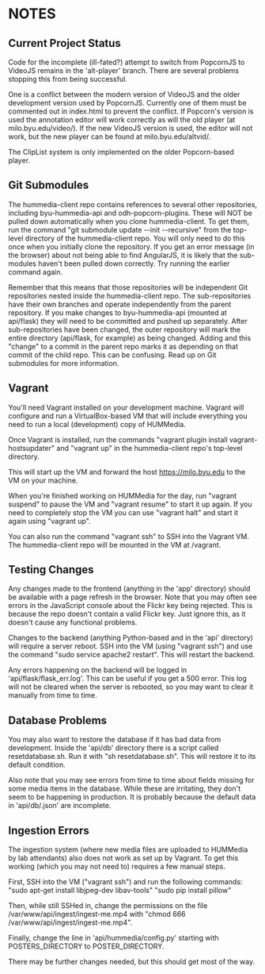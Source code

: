 NOTES
=====

Current Project Status
----------------------
Code for the incomplete (ill-fated?) attempt to switch from PopcornJS to VideoJS remains in the 'alt-player' branch. There are several problems stopping this from being successful.

One is a conflict between the modern version of VideoJS and the older development version used by PopcornJS. Currently one of them must be commented out in index.html to prevent the conflict. If Popcorn's version is used the annotation editor will work correctly as will the old player (at milo.byu.edu/video/<id>). If the new VideoJS version is used, the editor will not work, but the new player can be found at milo.byu.edu/altvid/<id>.

The ClipList system is only implemented on the older Popcorn-based player.

Git Submodules
--------------
The hummedia-client repo contains references to several other repositories, including byu-hummedia-api and odh-popcorn-plugins. These will NOT be pulled down automatically when you clone hummedia-client. To get them, run the command "git submodule update --init --recursive" from the top-level directory of the hummedia-client repo. You will only need to do this once when you initially clone the repository. If you get an error message (in the browser) about not being able to find AngularJS, it is likely that the sub-modules haven't been pulled down correctly. Try running the earlier command again.

Remember that this means that those repositories will be independent Git repositories nested inside the hummedia-client repo. The sub-repositories have their own branches and operate independently from the parent repository. If you make changes to byu-hummedia-api (mounted at api/flask) they will need to be committed and pushed up separately. After sub-repositories have been changed, the outer repository will mark the entire directory (api/flask, for example) as being changed. Adding and this "change" to a commit in the parent repo marks it as depending on that commit of the child repo. This can be confusing. Read up on Git submodules for more information.

Vagrant
-------
You'll need Vagrant installed on your development machine. Vagrant will configure and run a VirtualBox-based VM that will include everything you need to run a local (development) copy of HUMMedia.

Once Vagrant is installed, run the commands
"vagrant plugin install vagrant-hostsupdater" and 
"vagrant up"
in the hummedia-client repo's top-level directory.

This will start up the VM and forward the host https://milo.byu.edu to the VM on your machine.

When you're finished working on HUMMedia for the day, run "vagrant suspend" to pause the VM and "vagrant resume" to start it up again. If you need to completely stop the VM you can use "vagrant halt" and start it again using "vagrant up".

You can also run the command "vagrant ssh" to SSH into the Vagrant VM. The hummedia-client repo will be mounted in the VM at /vagrant.

Testing Changes
---------------
Any changes made to the frontend (anything in the 'app' directory) should be available with a page refresh in the browser. Note that you may often see errors in the JavaScript console about the Flickr key being rejected. This is because the repo doesn't contain a valid Flickr key. Just ignore this, as it doesn't cause any functional problems.

Changes to the backend (anything Python-based and in the 'api' directory) will require a server reboot. SSH into the VM (using "vagrant ssh") and use the command "sudo service apache2 restart". This will restart the backend.

Any errors happening on the backend will be logged in 'api/flask/flask_err.log'. This can be useful if you get a 500 error. This log will not be cleared when the server is rebooted, so you may want to clear it manually from time to time.

Database Problems
-----------------
You may also want to restore the database if it has bad data from development. Inside the 'api/db' directory there is a script called resetdatabase.sh. Run it with "sh resetdatabase.sh". This will restore it to its default condition.

Also note that you may see errors from time to time about fields missing for some media items in the database. While these are irritating, they don't seem to be happening in production. It is probably because the default data in 'api/db/<whatever>.json' are incomplete.

Ingestion Errors
----------------
The ingestion system (where new media files are uploaded to HUMMedia by lab attendants) also does not work as set up by Vagrant. To get this working (which you may not need to) requires a few manual steps.

First, SSH into the VM ("vagrant ssh") and run the following commands:
"sudo apt-get install libjpeg-dev libav-tools"
"sudo pip install pillow"

Then, while still SSHed in, change the permissions on the file /var/www/api/ingest/ingest-me.mp4 with "chmod 666 /var/www/api/ingest/ingest-me.mp4".

Finally, change the line in 'api/hummedia/config.py' starting with POSTERS_DIRECTORY to POSTER_DIRECTORY.

There may be further changes needed, but this should get most of the way.

